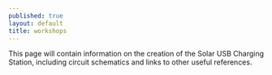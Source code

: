 ```yaml
---
published: true
layout: default
title: workshops
---
```

This page will contain information on the creation of the Solar USB Charging Station, including circuit schematics and links to other useful references.
